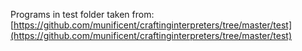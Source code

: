 Programs in test folder taken from: [https://github.com/munificent/craftinginterpreters/tree/master/test](https://github.com/munificent/craftinginterpreters/tree/master/test)
